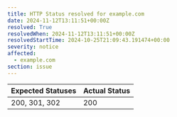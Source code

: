 ```yaml
---
title: HTTP Status resolved for example.com
date: 2024-11-12T13:11:51+00:00Z
resolved: True
resolvedWhen: 2024-11-12T13:11:51+00:00Z
resolvedStartTime: 2024-10-25T21:09:43.191474+00:00
severity: notice
affected:
  - example.com
section: issue
---
```


| Expected Statuses | Actual Status  |
|-------------------|----------------|
| 200, 301, 302 | 200 |
